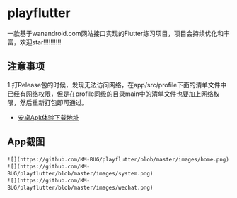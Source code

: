 # playflutter

一款基于wanandroid.com网站接口实现的Flutter练习项目，项目会持续优化和丰富，欢迎star!!!!!!!!!!

## 注意事项
1.打Release包的时候，发现无法访问网络，在app/src/profile下面的清单文件中已经有网络权限，但是在profile同级的目录main中的清单文件也要加上网络权限，然后重新打包即可通过。

- [安卓Apk体验下载地址](https://github.com/KM-BUG/playflutter/blob/master/android/app-release.apk)

## App截图
    ![](https://github.com/KM-BUG/playflutter/blob/master/images/home.png)
    ![](https://github.com/KM-BUG/playflutter/blob/master/images/system.png)
    ![](https://github.com/KM-BUG/playflutter/blob/master/images/wechat.png)
